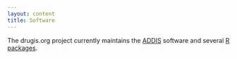 ```yaml
---
layout: content
title: Software
---
```


The drugis.org project currently maintains the [ADDIS](/software/addis1) software and several [R packages](/software/r-packages).
